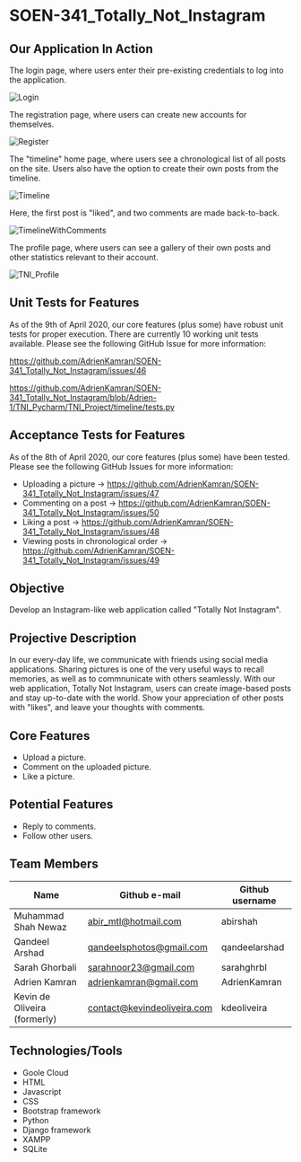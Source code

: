 
# SOEN-341_Totally_Not_Instagram

## Our Application In Action
The login page, where users enter their pre-existing credentials to log into the application.

![Login](https://user-images.githubusercontent.com/50927558/78877050-41d05000-7a1e-11ea-8f85-7618ff429874.PNG)

The registration page, where users can create new accounts for themselves.

![Register](https://user-images.githubusercontent.com/50927558/78877100-53195c80-7a1e-11ea-889e-65ad173240e4.PNG)

The "timeline" home page, where users see a chronological list of all posts on the site.
Users also have the option to create their own posts from the timeline.

![Timeline](https://user-images.githubusercontent.com/50927558/78877182-73e1b200-7a1e-11ea-97ba-17ffb3cf3416.PNG)

Here, the first post is "liked", and two comments are made back-to-back.

![TimelineWithComments](https://user-images.githubusercontent.com/50927558/78877247-8bb93600-7a1e-11ea-8e10-02b9771da0a7.PNG)


The profile page, where users can see a gallery of their own posts and other statistics relevant to their account.

![TNI_Profile](https://user-images.githubusercontent.com/50927558/78876075-ccb04b00-7a1c-11ea-8f4d-ea749d9f92d7.PNG)


## Unit Tests for Features

As of the 9th of April 2020, our core features (plus some) have robust unit tests for proper execution.
There are currently 10 working unit tests available.
Please see the following GitHub Issue for more information:

https://github.com/AdrienKamran/SOEN-341_Totally_Not_Instagram/issues/46

https://github.com/AdrienKamran/SOEN-341_Totally_Not_Instagram/blob/Adrien-1/TNI_Pycharm/TNI_Project/timeline/tests.py

## Acceptance Tests for Features

As of the 8th of April 2020, our core features (plus some) have been tested.
Please see the following GitHub Issues for more information:

- Uploading a picture -> https://github.com/AdrienKamran/SOEN-341_Totally_Not_Instagram/issues/47
- Commenting on a post -> https://github.com/AdrienKamran/SOEN-341_Totally_Not_Instagram/issues/50
- Liking a post -> https://github.com/AdrienKamran/SOEN-341_Totally_Not_Instagram/issues/48
- Viewing posts in chronological order -> https://github.com/AdrienKamran/SOEN-341_Totally_Not_Instagram/issues/49

## Objective 

Develop an Instagram-like web application called "Totally Not Instagram".

## Projective Description

In our every-day life, we communicate with friends using social media applications. Sharing pictures is one of the very useful
ways to recall memories, as well as to commnunicate with others seamlessly. With our web application, Totally Not Instagram, users can create image-based posts and stay up-to-date with the world. Show your appreciation of other posts with "likes", and leave your thoughts with comments.

## Core Features

* Upload a picture.
* Comment on the uploaded picture.
* Like a picture.

## Potential Features

* Reply to comments.
* Follow other users.

## Team Members

| Name                          | Github e-mail                                       | Github username    
|--------------------           |-------------------------------                      |-----------------
|Muhammad Shah Newaz            |abir_mtl@hotmail.com                                 |abirshah
|Qandeel Arshad                 |qandeelsphotos@gmail.com                             |qandeelarshad
|Sarah Ghorbali                 |sarahnoor23@gmail.com                                |sarahghrbl
|Adrien Kamran                  |adrienkamran@gmail.com                               |AdrienKamran
|Kevin de Oliveira (formerly)   |contact@kevindeoliveira.com                          |kdeoliveira

## Technologies/Tools

* Goole Cloud
* HTML
* Javascript
* CSS
* Bootstrap framework
* Python
* Django framework
* XAMPP
* SQLite
